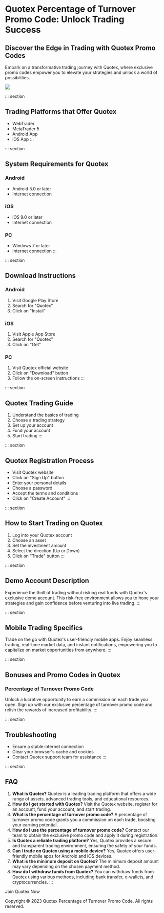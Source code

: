 # Quotex Percentage of Turnover Promo Code: Unlock Trading Success

## Discover the Edge in Trading with Quotex Promo Codes

Embark on a transformative trading journey with Quotex, where exclusive
promo codes empower you to elevate your strategies and unlock a world of
possibilities.

[![](https://static.quotex.io/files/4_en/300_250.jpg)](https://traff.sbs/brokerqxlid)

::: section
## Trading Platforms that Offer Quotex

-   WebTrader
-   MetaTrader 5
-   Android App
-   iOS App
:::

::: section
## System Requirements for Quotex

### Android

-   Android 5.0 or later
-   Internet connection

### iOS

-   iOS 9.0 or later
-   Internet connection

### PC

-   Windows 7 or later
-   Internet connection
:::

::: section
## Download Instructions

### Android

1.  Visit Google Play Store
2.  Search for "Quotex"
3.  Click on "Install"

### iOS

1.  Visit Apple App Store
2.  Search for "Quotex"
3.  Click on "Get"

### PC

1.  Visit Quotex official website
2.  Click on "Download" button
3.  Follow the on-screen instructions
:::

::: section
## Quotex Trading Guide

1.  Understand the basics of trading
2.  Choose a trading strategy
3.  Set up your account
4.  Fund your account
5.  Start trading
:::

::: section
## Quotex Registration Process

-   Visit Quotex website
-   Click on "Sign Up" button
-   Enter your personal details
-   Choose a password
-   Accept the terms and conditions
-   Click on "Create Account"
:::

::: section
## How to Start Trading on Quotex

1.  Log into your Quotex account
2.  Choose an asset
3.  Set the investment amount
4.  Select the direction (Up or Down)
5.  Click on "Trade" button
:::

::: section
## Demo Account Description

Experience the thrill of trading without risking real funds with
Quotex\'s exclusive demo account. This risk-free environment allows you
to hone your strategies and gain confidence before venturing into live
trading.
:::

::: section
## Mobile Trading Specifics

Trade on the go with Quotex\'s user-friendly mobile apps. Enjoy seamless
trading, real-time market data, and instant notifications, empowering
you to capitalize on market opportunities from anywhere.
:::

::: section
## Bonuses and Promo Codes in Quotex

### Percentage of Turnover Promo Code

Unlock a lucrative opportunity to earn a commission on each trade you
open. Sign up with our exclusive percentage of turnover promo code and
relish the rewards of increased profitability.
:::

::: section
## Troubleshooting

-   Ensure a stable internet connection
-   Clear your browser\'s cache and cookies
-   Contact Quotex support team for assistance
:::

::: section
## FAQ

1.  **What is Quotex?** Quotex is a leading trading platform that offers
    a wide range of assets, advanced trading tools, and educational
    resources.
2.  **How do I get started with Quotex?** Visit the Quotex website,
    register for an account, fund your account, and start trading.
3.  **What is the percentage of turnover promo code?** A percentage of
    turnover promo code grants you a commission on each trade, boosting
    your earning potential.
4.  **How do I use the percentage of turnover promo code?** Contact our
    team to obtain the exclusive promo code and apply it during
    registration.
5.  **Is Quotex a reliable trading platform?** Yes, Quotex provides a
    secure and transparent trading environment, ensuring the safety of
    your funds.
6.  **Can I trade on Quotex using a mobile device?** Yes, Quotex offers
    user-friendly mobile apps for Android and iOS devices.
7.  **What is the minimum deposit on Quotex?** The minimum deposit
    amount may vary depending on the chosen payment method.
8.  **How do I withdraw funds from Quotex?** You can withdraw funds from
    Quotex using various methods, including bank transfer, e-wallets,
    and cryptocurrencies.
:::

Join Quotex Now

Copyright © 2023 Quotex Percentage of Turnover Promo Code. All rights
reserved.

